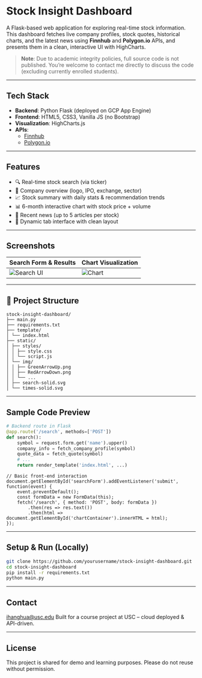 # Stock Insight Dashboard

A Flask-based web application for exploring real-time stock information. This dashboard fetches live company profiles, stock quotes, historical charts, and the latest news using **Finnhub** and **Polygon.io** APIs, and presents them in a clean, interactive UI with HighCharts.

> **Note**: Due to academic integrity policies, full source code is not published. You’re welcome to contact me directly to discuss the code (excluding currently enrolled students).

---

## Tech Stack

- **Backend**: Python Flask (deployed on GCP App Engine)
- **Frontend**: HTML5, CSS3, Vanilla JS (no Bootstrap)
- **Visualization**: HighCharts.js
- **APIs**:
  - [Finnhub](https://finnhub.io/)
  - [Polygon.io](https://polygon.io/)

---

## Features

- 🔍 Real-time stock search (via ticker)
- 🏢 Company overview (logo, IPO, exchange, sector)
- 📈 Stock summary with daily stats & recommendation trends
- 📊 6-month interactive chart with stock price + volume
- 📰 Recent news (up to 5 articles per stock)
- 🎨 Dynamic tab interface with clean layout

---

## Screenshots

| Search Form & Results | Chart Visualization |
|-----------------------|---------------------|
| ![Search UI](img/figures/search_demo.png) | ![Chart](img/figures/chart_demo.png) |

---

## 📁 Project Structure

```
stock-insight-dashboard/ 
├── main.py 
├── requirements.txt 
├── template/ 
│ └── index.html 
├── static/ 
│ ├── styles/ 
│ │ ├── style.css 
│ │ └── script.js 
│ └── img/  
│ │ ├── GreenArrowUp.png 
│ │ ├── RedArrowDown.png 
│ │ └── ... 
│ ├── search-solid.svg 
│ └── times-solid.svg
```


---

## Sample Code Preview

```python
# Backend route in Flask
@app.route('/search', methods=['POST'])
def search():
    symbol = request.form.get('name').upper()
    company_info = fetch_company_profile(symbol)
    quote_data = fetch_quote(symbol)
    # ...
    return render_template('index.html', ...)

```
```
// Basic front-end interaction
document.getElementById('searchForm').addEventListener('submit', function(event) {
    event.preventDefault();
    const formData = new FormData(this);
    fetch('/search', { method: 'POST', body: formData })
        .then(res => res.text())
        .then(html => document.getElementById('chartContainer').innerHTML = html);
});
```
---

##  Setup & Run (Locally)
```bash
git clone https://github.com/yourusername/stock-insight-dashboard.git
cd stock-insight-dashboard
pip install -r requirements.txt
python main.py
```

---

##  Contact
ihanghua@usc.edu
Built for a course project at USC – cloud deployed & API-driven.

---

## License
This project is shared for demo and learning purposes. Please do not reuse without permission.